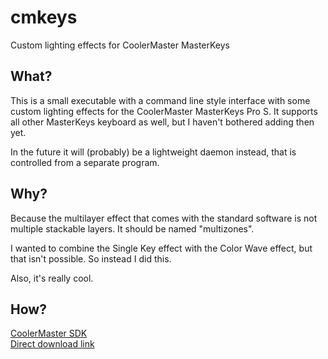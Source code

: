 # cmkeys
Custom lighting effects for CoolerMaster MasterKeys

## What?
This is a small executable with a command line style interface with some custom lighting effects for the CoolerMaster MasterKeys Pro S. It supports all other MasterKeys keyboard as well, but I haven't bothered adding then yet.

In the future it will (probably) be a lightweight daemon instead, that is controlled from a separate program.

## Why?
Because the multilayer effect that comes with the standard software is not multiple stackable layers.
It should be named "multizones".

I wanted to combine the Single Key effect with the Color Wave effect, but that isn't possible. So instead I did this.

Also, it's really cool.

## How?
[CoolerMaster SDK](http://maker.coolermaster.com/custom-lighting/)  
[Direct download link](http://maker.coolermaster.com/custom-lighting/assets/sdk/coolermaster-sdk.zip)
